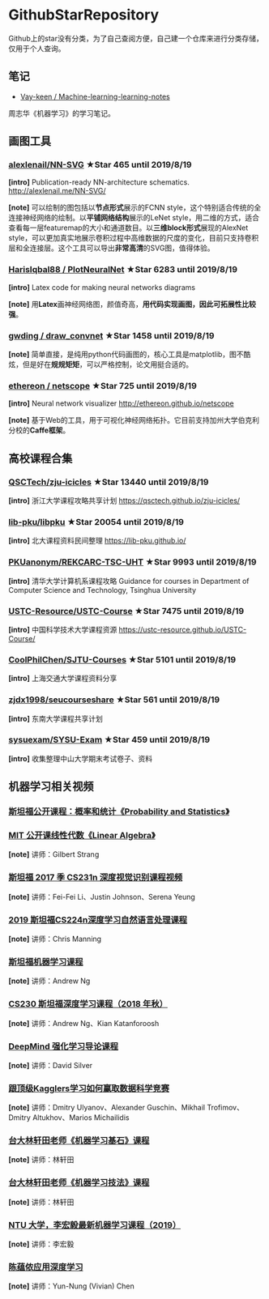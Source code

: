 # GithubStarRepository
Github上的star没有分类，为了自己查阅方便，自己建一个仓库来进行分类存储，仅用于个人查询。


## 笔记

- [Vay-keen / Machine-learning-learning-notes](https://github.com/Vay-keen/Machine-learning-learning-notes)

周志华《机器学习》的学习笔记。


## 画图工具

###  [alexlenail/NN-SVG](https://github.com/alexlenail/NN-SVG)    **★Star 465** until 2019/8/19

**[intro]** Publication-ready NN-architecture schematics. http://alexlenail.me/NN-SVG/

**[note]** 可以绘制的图包括以**节点形式**展示的FCNN style，这个特别适合传统的全连接神经网络的绘制。以**平铺网络结构**展示的LeNet style，用二维的方式，适合查看每一层featuremap的大小和通道数目。以**三维block形式**展现的AlexNet style，可以更加真实地展示卷积过程中高维数据的尺度的变化，目前只支持卷积层和全连接层。这个工具可以导出**非常高清**的SVG图，值得体验。


###  [HarisIqbal88 / PlotNeuralNet](https://github.com/HarisIqbal88/PlotNeuralNet)  **★Star 6283** until 2019/8/19

**[intro]** Latex code for making neural networks diagrams 

**[note]** 用**Latex**画神经网络图，颜值奇高，**用代码实现画图，因此可拓展性比较强**。

###  [gwding / draw_convnet](https://github.com/gwding/draw_convnet) **★Star 1458** until 2019/8/19

**[note]** 简单直接，是纯用python代码画图的，核心工具是matplotlib，图不酷炫，但是好在**规规矩矩**，可以严格控制，论文用挺合适的。

###  [ethereon / netscope](https://github.com/ethereon/netscope) **★Star 725** until 2019/8/19

**[intro]** Neural network visualizer http://ethereon.github.io/netscope

**[note]** 基于Web的工具，用于可视化神经网络拓扑。它目前支持加州大学伯克利分校的**Caffe框架**。

## 高校课程合集

###  [QSCTech/zju-icicles](https://github.com/QSCTech/zju-icicles)  **★Star 13440** until 2019/8/19

**[intro]**  浙江大学课程攻略共享计划 https://qsctech.github.io/zju-icicles/


### [lib-pku/libpku](https://github.com/lib-pku/libpku)  **★Star 20054** until 2019/8/19

**[intro]** 北大课程资料民间整理 https://lib-pku.github.io/


### [PKUanonym/REKCARC-TSC-UHT](https://github.com/PKUanonym/REKCARC-TSC-UHT) **★Star 9993** until 2019/8/19

**[intro]** 清华大学计算机系课程攻略 Guidance for courses in Department of Computer Science and Technology, Tsinghua University


###  [USTC-Resource/USTC-Course](https://github.com/USTC-Resource/USTC-Course)  **★Star 7475** until 2019/8/19

**[intro]** 中国科学技术大学课程资源 https://ustc-resource.github.io/USTC-Course/


###  [CoolPhilChen/SJTU-Courses](https://github.com/CoolPhilChen/SJTU-Courses/)  **★Star 5101** until 2019/8/19

**[intro]** 上海交通大学课程资料分享


###  [zjdx1998/seucourseshare](https://github.com/zjdx1998/seucourseshare) **★Star 561** until 2019/8/19

**[intro]** 东南大学课程共享计划


###  [sysuexam/SYSU-Exam](https://github.com/sysuexam/SYSU-Exam) **★Star 459** until 2019/8/19

**[intro]**  收集整理中山大学期末考试卷子、资料


## 机器学习相关视频


### [斯坦福公开课程：概率和统计《Probability and Statistics》](https://online.stanford.edu/courses/gse-yprobstat-probability-and-statistics)

### [MIT 公开课线性代数《Linear Algebra》](https://ocw.mit.edu/courses/mathematics/18-06-linear-algebra-spring-2010/)

**[note]**   讲师：Gilbert Strang

### [斯坦福 2017 季 CS231n 深度视觉识别课程视频](https://www.bilibili.com/video/av13260183/)

**[note]**  讲师：Fei-Fei Li、Justin Johnson、Serena Yeung

### [2019 斯坦福CS224n深度学习自然语言处理课程](https://www.bilibili.com/video/av46216519/)
 
**[note]**  讲师：Chris Manning 

### [斯坦福机器学习课程](https://www.coursera.org/learn/machine-learning)

**[note]** 讲师：Andrew Ng

### [CS230 斯坦福深度学习课程（2018 年秋）](https://www.bilibili.com/video/av47055599/)

**[note]** 讲师：Andrew Ng、Kian Katanforoosh

### [DeepMind 强化学习导论课程](https://www.bilibili.com/video/av24060851/)

**[note]** 讲师：David Silver

### [跟顶级Kagglers学习如何赢取数据科学竞赛](https://www.coursera.org/learn/competitive-data-science)

**[note]** 讲师：Dmitry Ulyanov、Alexander Guschin、Mikhail Trofimov、Dmitry Altukhov、Marios Michailidis

### [台大林轩田老师《机器学习基石》课程](https://www.bilibili.com/video/av12463015/)

**[note]** 讲师：林轩田

### [台大林轩田老师《机器学习技法》课程](https://www.bilibili.com/video/av12469267/)

**[note]** 讲师：林轩田

### [NTU 大学，李宏毅最新机器学习课程（2019）](http://speech.ee.ntu.edu.tw/~tlkagk/courses_ML19.html)

**[note]** 讲师：李宏毅 

### [陈蕴侬应用深度学习 ](https://www.csie.ntu.edu.tw/~miulab/s107-adl/)

**[note]** 讲师：Yun-Nung (Vivian) Chen







